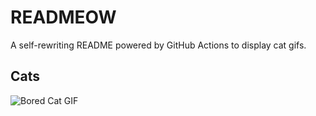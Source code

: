 # READMEOW

A self-rewriting README powered by GitHub Actions to display cat gifs.

## Cats

![Bored Cat GIF](https://media2.giphy.com/media/v1.Y2lkPTlhY2QwMmRhbjRuY3o3ZGg2bGxwdHE2ajdjOThpbW1qM2J2N2plOGdmcmw2eWdhdCZlcD12MV9naWZzX3NlYXJjaCZjdD1n/mlvseq9yvZhba/200.gif)
